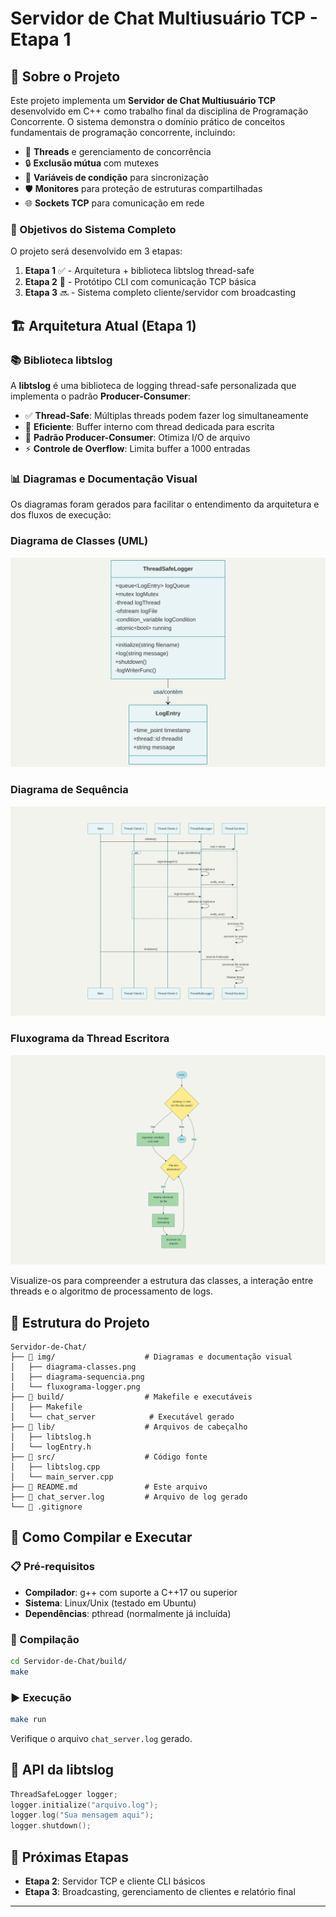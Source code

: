 # Servidor de Chat Multiusuário TCP - Etapa 1

## 📖 Sobre o Projeto

Este projeto implementa um **Servidor de Chat Multiusuário TCP** desenvolvido em C++ como trabalho final da disciplina de Programação Concorrente. O sistema demonstra o domínio prático de conceitos fundamentais de programação concorrente, incluindo:

- 🧵 **Threads** e gerenciamento de concorrência
- 🔒 **Exclusão mútua** com mutexes
- 📢 **Variáveis de condição** para sincronização
- 🛡️ **Monitores** para proteção de estruturas compartilhadas
- 🌐 **Sockets TCP** para comunicação em rede

### 🎯 Objetivos do Sistema Completo

O projeto será desenvolvido em 3 etapas:

1. **Etapa 1** ✅ - Arquitetura + biblioteca libtslog thread-safe
2. **Etapa 2** 🚧 - Protótipo CLI com comunicação TCP básica
3. **Etapa 3** 🔜 - Sistema completo cliente/servidor com broadcasting

## 🏗️ Arquitetura Atual (Etapa 1)

### 📚 Biblioteca libtslog

A **libtslog** é uma biblioteca de logging thread-safe personalizada que implementa o padrão **Producer-Consumer**:

- ✅ **Thread-Safe**: Múltiplas threads podem fazer log simultaneamente
- 🎯 **Eficiente**: Buffer interno com thread dedicada para escrita
- 🔄 **Padrão Producer-Consumer**: Otimiza I/O de arquivo
- ⚡ **Controle de Overflow**: Limita buffer a 1000 entradas

### 📊 Diagramas e Documentação Visual

Os diagramas foram gerados para facilitar o entendimento da arquitetura e dos fluxos de execução:

### Diagrama de Classes (UML)
![Diagrama de Classes](img/diagrama-classes.png)

### Diagrama de Sequência
![Diagrama de Sequência](img/diagrama-sequencia.png)

### Fluxograma da Thread Escritora
![Fluxograma da Thread Escritora](img/fluxograma-logger.png)

Visualize-os para compreender a estrutura das classes, a interação entre threads e o algoritmo de processamento de logs.

## 📁 Estrutura do Projeto

```
Servidor-de-Chat/
├── 📂 img/                    # Diagramas e documentação visual
│   ├── diagrama-classes.png
│   ├── diagrama-sequencia.png
│   └── fluxograma-logger.png
├── 📂 build/                  # Makefile e executáveis
│   ├── Makefile
│   └── chat_server            # Executável gerado
├── 📂 lib/                    # Arquivos de cabeçalho
│   ├── libtslog.h
│   └── logEntry.h
├── 📂 src/                    # Código fonte
│   ├── libtslog.cpp
│   └── main_server.cpp
├── 📄 README.md               # Este arquivo
├── 📄 chat_server.log         # Arquivo de log gerado
└── 📄 .gitignore
```

## 🚀 Como Compilar e Executar

### 📋 Pré-requisitos

- **Compilador**: g++ com suporte a C++17 ou superior
- **Sistema**: Linux/Unix (testado em Ubuntu)
- **Dependências**: pthread (normalmente já incluída)

### 🔨 Compilação

```bash
cd Servidor-de-Chat/build/
make
```

### ▶️ Execução

```bash
make run
```

Verifique o arquivo `chat_server.log` gerado.

## 🔧 API da libtslog

```cpp
ThreadSafeLogger logger;
logger.initialize("arquivo.log");
logger.log("Sua mensagem aqui");
logger.shutdown();
```

## 🚧 Próximas Etapas

- **Etapa 2**: Servidor TCP e cliente CLI básicos
- **Etapa 3**: Broadcasting, gerenciamento de clientes e relatório final

---
